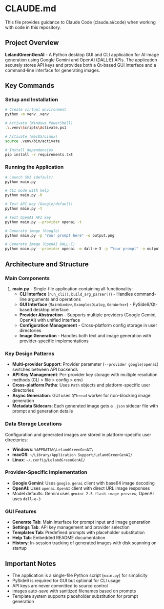 # CLAUDE.md

This file provides guidance to Claude Code (claude.ai/code) when working with code in this repository.

## Project Overview

**LelandGreenGenAI** - A Python desktop GUI and CLI application for AI image generation using Google Gemini and OpenAI (DALL·E) APIs. The application securely stores API keys and provides both a Qt-based GUI interface and a command-line interface for generating images.

## Key Commands

### Setup and Installation
```bash
# Create virtual environment
python -m venv .venv

# Activate (Windows PowerShell)
.\.venv\Scripts\Activate.ps1

# Activate (macOS/Linux)
source .venv/bin/activate

# Install dependencies
pip install -r requirements.txt
```

### Running the Application
```bash
# Launch GUI (default)
python main.py

# CLI mode with help
python main.py -h

# Test API key (Google/default)
python main.py -t

# Test OpenAI API key
python main.py --provider openai -t

# Generate image (Google)
python main.py -p "Your prompt here" -o output.png

# Generate image (OpenAI DALL·E)
python main.py --provider openai -m dall-e-3 -p "Your prompt" -o output.png
```

## Architecture and Structure

### Main Components

1. **main.py** - Single-file application containing all functionality:
   - **CLI Interface** (`run_cli()`, `build_arg_parser()`) - Handles command-line arguments and operations
   - **GUI Interface** (`MainWindow`, `ExamplesDialog`, `GenWorker`) - PySide6/Qt-based desktop interface
   - **Provider Abstraction** - Supports multiple providers (Google Gemini, OpenAI) with unified interface
   - **Configuration Management** - Cross-platform config storage in user directories
   - **Image Generation** - Handles both text and image generation with provider-specific implementations

### Key Design Patterns

- **Multi-provider Support**: Provider parameter (`--provider google|openai`) switches between API backends
- **API Key Management**: Per-provider key storage with multiple resolution methods (CLI > file > config > env)
- **Cross-platform Paths**: Uses `Path` objects and platform-specific user directories
- **Async Generation**: GUI uses `QThread` worker for non-blocking image generation
- **Metadata Sidecars**: Each generated image gets a `.json` sidecar file with prompt and generation details

### Data Storage Locations

Configuration and generated images are stored in platform-specific user directories:
- **Windows**: `%APPDATA%\LelandGreenGenAI\`
- **macOS**: `~/Library/Application Support/LelandGreenGenAI/`
- **Linux**: `~/.config/LelandGreenGenAI/`

### Provider-Specific Implementation

- **Google Gemini**: Uses `google.genai` client with base64 image decoding
- **OpenAI**: Uses `openai.OpenAI` client with direct URL image responses
- Model defaults: Gemini uses `gemini-2.5-flash-image-preview`, OpenAI uses `dall-e-3`

### GUI Features

- **Generate Tab**: Main interface for prompt input and image generation
- **Settings Tab**: API key management and provider selection
- **Templates Tab**: Predefined prompts with placeholder substitution
- **Help Tab**: Embedded README documentation
- **History**: In-session tracking of generated images with disk scanning on startup

## Important Notes

- The application is a single-file Python script (`main.py`) for simplicity
- PySide6 is required for GUI but optional for CLI usage
- API keys are never committed to source control
- Images auto-save with sanitized filenames based on prompts
- Template system supports placeholder substitution for prompt generation